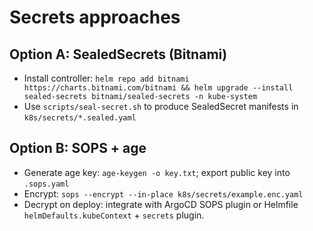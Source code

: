 # Secrets approaches

## Option A: SealedSecrets (Bitnami)

- Install controller: `helm repo add bitnami https://charts.bitnami.com/bitnami && helm upgrade --install sealed-secrets bitnami/sealed-secrets -n kube-system`
- Use `scripts/seal-secret.sh` to produce SealedSecret manifests in `k8s/secrets/*.sealed.yaml`

## Option B: SOPS + age

- Generate age key: `age-keygen -o key.txt`; export public key into `.sops.yaml`
- Encrypt: `sops --encrypt --in-place k8s/secrets/example.enc.yaml`
- Decrypt on deploy: integrate with ArgoCD SOPS plugin or Helmfile `helmDefaults.kubeContext` + `secrets` plugin.
